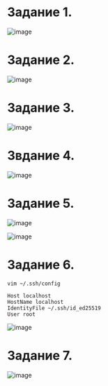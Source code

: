 Задание 1.
==================

![image](https://user-images.githubusercontent.com/60341565/144804744-4c4355c4-b123-4573-a785-199e16da8d40.png)

Задание 2.
=================

![image](https://user-images.githubusercontent.com/60341565/144806136-5889804f-1b0c-4d69-aeba-0f3727455e73.png)

Задание 3.
=================

![image](https://user-images.githubusercontent.com/60341565/145363489-c0d2f518-e4f1-4571-87f2-8709a22eb110.png)


Звдание 4.
=================

![image](https://user-images.githubusercontent.com/60341565/144826796-b33da908-3603-4153-86ca-baed7669e60f.png)

Задание 5.
==================

![image](https://user-images.githubusercontent.com/60341565/145365590-91c80843-66cf-4aee-8f9c-d7b6f484f844.png)

![image](https://user-images.githubusercontent.com/60341565/145369856-db8b60d4-38f0-4bd7-ae61-427fbfc7107c.png)


Задание 6.
=================

    vim ~/.ssh/config

    Host localhost
    HostName localhost
    IdentityFile ~/.ssh/id_ed25519
    User root

![image](https://user-images.githubusercontent.com/60341565/145395015-a0101fc1-6144-4bbc-9783-6b49de69b374.png)


Задание 7.
=================

![image](https://user-images.githubusercontent.com/60341565/145357474-109a909f-ecf4-4de1-91e4-44dabe491305.png)
